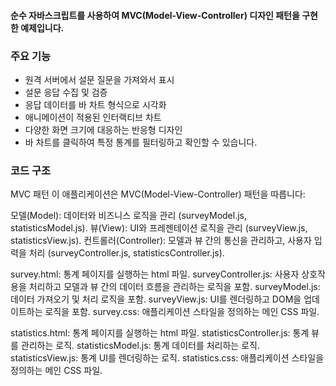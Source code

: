 #### 순수 자바스크립트를 사용하여 MVC(Model-View-Controller) 디자인 패턴을 구현한 예제입니다.

### 주요 기능

- 원격 서버에서 설문 질문을 가져와서 표시
- 설문 응답 수집 및 검증
- 응답 데이터를 바 차트 형식으로 시각화
- 애니메이션이 적용된 인터랙티브 차트
- 다양한 화면 크기에 대응하는 반응형 디자인
- 바 차트를 클릭하여 특정 통계를 필터링하고 확인할 수 있습니다.
  

### 코드 구조
MVC 패턴
이 애플리케이션은 MVC(Model-View-Controller) 패턴을 따릅니다:

모델(Model): 데이터와 비즈니스 로직을 관리 (surveyModel.js, statisticsModel.js).
뷰(View): UI와 프레젠테이션 로직을 관리 (surveyView.js, statisticsView.js).
컨트롤러(Controller): 모델과 뷰 간의 통신을 관리하고, 사용자 입력을 처리 (surveyController.js, statisticsController.js).

survey.html: 통계 페이지를 실행하는 html 파일.
surveyController.js: 사용자 상호작용을 처리하고 모델과 뷰 간의 데이터 흐름을 관리하는 로직을 포함.
surveyModel.js: 데이터 가져오기 및 처리 로직을 포함.
surveyView.js: UI를 렌더링하고 DOM을 업데이트하는 로직을 포함.
survey.css: 애플리케이션 스타일을 정의하는 메인 CSS 파일.

statistics.html: 통계 페이지를 실행하는 html 파일.
statisticsController.js: 통계 뷰를 관리하는 로직.
statisticsModel.js: 통계 데이터를 처리하는 로직.
statisticsView.js: 통계 UI를 렌더링하는 로직.
statistics.css: 애플리케이션 스타일을 정의하는 메인 CSS 파일.
